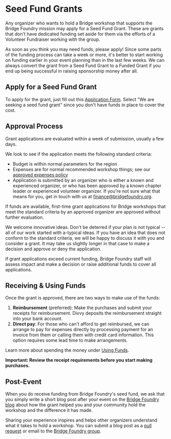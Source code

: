 # Seed Fund Grants
Any organizer who wants to hold a Bridge workshop that supports the Bridge Foundry mission may apply for a Seed Fund Grant. These are grants that don't have dedicated funding set aside for them via the efforts of a Volunteer Fundraiser working with the group. 

As soon as you think you may need funds, please apply! Since some parts of the funding process can take a week or more, it's better to start working on funding earlier in your event planning than in the last few weeks. We can always convert the grant from a Seed Fund Grant to a Funded Grant if you end up being successful in raising sponsorship money after all.

## Apply for a Seed Fund Grant
To apply for the grant, just fill out this [Application Form](https://docs.google.com/forms/d/e/1FAIpQLSfKPyI0kcPqr18i18x-yErKoCayKMxylbhMBe4fdgDuMe6LYQ/viewform?usp=sf_link). Select "We are seeking a seed fund grant" since you don't have funds in place to cover the cost.

## Approval Process
Grant applications are evaluated within a week of submission, usually a few days. 

We look to see if the application meets the following standard criteria:

* Budget is within normal parameters for the region
* Expenses are for normal recommended workshop things; see our [approved expenses policy](https://github.com/bridgefoundry/operations/blob/master/using-funds/approved-expenses-policy.md)
* Application is submitted by an organizer who is either a known and experienced organizer, or who has been approved by a known chapter leader or experienced volunteer organizer. If you're not sure what that means for you, get in touch with us at finance@bridgefoundry.org.

If funds are available, first-time grant applications for Bridge workshops that meet the standard criteria by an approved organizer are approved without further evaluation.

We welcome innovative ideas. Don't be deterred if your plan is not typical -- all of our work started with a-typical ideas. If you have an idea that does not conform to the standard criteria, we will be happy to discuss it with you and consider a grant. It may take us slightly longer in that case to make a decision and approve or deny the application.

If grant applications exceed current funding, Bridge Foundry staff will assess impact and make a decision or raise additional funds to cover all applications.

## Receiving & Using Funds
Once the grant is approved, there are two ways to make use of the funds:

1. **Reimbursement** (preferred): Make the purchases and submit your receipts for reimbursement. Divvy deposits the reimbursement straight into your bank account.
2. **Direct pay**: For those who can't afford to get reimbursed, we can arrange to pay for expenses directly by processing payment for an invoice from them or calling them with credit card information. This option requires some lead time to make arrangements.

Learn more about spending the money under [Using Funds](https://github.com/bridgefoundry/operations/tree/master/using-funds).

**Important: Review the receipt requirements before you start making purchases.**

## Post-Event
When you do receive funding from Bridge Foundry's seed fund, we ask that you simply write a short blog post after your event on the [Bridge Foundry blog](http://bridgefoundry.org/blog.html) about how the grant helped you and your community hold the workshop and the difference it has made.

Sharing your experience inspires and helps other organizers understand what it takes to hold a workshop. You can submit a blog post as a [pull request](https://github.com/bridgefoundry/bridgefoundry.github.io/tree/master/_posts) or email to the [Bridge Foundry group](https://groups.google.com/forum/#!forum/bridgefoundry).
